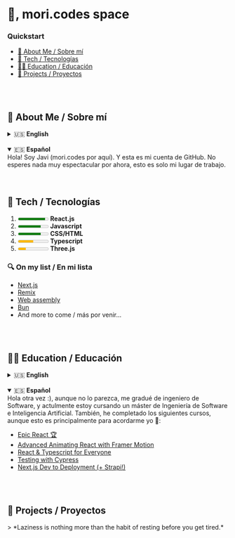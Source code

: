 # 👋, mori.codes space
### Quickstart
* <a href="#about"> 🤔 About Me / Sobre mí</a>
* <a href="#tech">🤖 Tech / Tecnologías</a>
* <a href="#education">🧑‍🎓 Education / Educación</a>
* <a href="#projects">📂 Projects / Proyectos</a>
<br>
<br>

<h2 id="about"> 🤔 About Me / Sobre mí</h2>
<details>
<summary>🇺🇸 <strong>English</strong></summary>
Hello! I am Javi (mori.codes over here). And this is my GitHub account. Don't expect nothing too spectacular yet, this is just my learning space.
</details>
<br>
<details open>
<summary>🇪🇸 <strong>Español</strong></summary>
Hola! Soy Javi (mori.codes por aquí). Y esta es mi cuenta de GitHub. No esperes nada muy espectacular por ahora, esto es solo mi lugar de trabajo.
</details>
<br>
<br>

<h2 id="tech">🤖 Tech / Tecnologías</h2>

1. <meter min="0" max="100" low="25" high="75" optimum="100" value="90">90%</meter> **React.js** 
2. <meter min="0" max="100" low="25" high="75" optimum="100" value="75">75%</meter> **Javascript** 
3. <meter min="0" max="100" low="25" high="75" optimum="100" value="75">75%</meter> **CSS/HTML**
4.  <meter min="0" max="100" low="25" high="75" optimum="100" value="50">50%</meter> **Typescript**
5. <meter min="0" max="100" low="25" high="75" optimum="100" value="25">25%</meter> **Three.js**

### 🔍 On my list / En mi lista
* <a href="https://nextjs.org/">Next.js
* <a href="https://remix.run/">Remix
* <a href="https://webassembly.org/">Web assembly
* <a href="https://bun.sh/">Bun </a>
* And more to come / más por venir...
<br>
<br>

<h2 id="education">🧑‍🎓 Education / Educación</h2>
<details>
<summary>🇺🇸 <strong>English</strong></summary>

Hi again :), although it might not look like it, I graduated as a Software Engineer, and currently I am taking a Masters in Software Engineer and Artificial Intelligence. Also, I've finished the following courses, however, this is more a list for myself 🧠:

* <a href="https://epicreact.dev/">Epic React 🏆
* <a href="https://leveluptutorials.com/tutorials/advanced-animating-react-with-framer-motion/what-s-new-in-framer-motion-2">Advanced Animating React with Framer Motion
* <a href="https://leveluptutorials.com/tutorials/react-and-typescript-for-everyone/series-introduction">React & Typescript for Everyone
* <a href="https://leveluptutorials.com/tutorials/testing-with-cypress/what-is-cypress">Testing with Cypress
* <a href="https://leveluptutorials.com/tutorials/testing-with-cypress/what-is-cypress">Next.js Dev to Deployment (+ Strapi!) </a>
</details>
<br>
<details open>
<summary>🇪🇸 <strong>Español</strong></summary>
Hola otra vez :), aunque no lo parezca, me gradué de ingeniero de Software, y actulmente estoy cursando un máster de Ingeniería de Software e Inteligencia Artificial. También, he completado los siguientes cursos, aunque esto es principalmente para acordarme yo 🧠:

* <a href="https://epicreact.dev/">Epic React 🏆
* <a href="https://leveluptutorials.com/tutorials/advanced-animating-react-with-framer-motion/what-s-new-in-framer-motion-2">Advanced Animating React with Framer Motion
* <a href="https://leveluptutorials.com/tutorials/react-and-typescript-for-everyone/series-introduction">React & Typescript for Everyone
* <a href="https://leveluptutorials.com/tutorials/testing-with-cypress/what-is-cypress">Testing with Cypress
* <a href="https://leveluptutorials.com/tutorials/testing-with-cypress/what-is-cypress">Next.js Dev to Deployment (+ Strapi!) </a>

</details>
<br>
<br>

<h2 id="projects">📂 Projects / Proyectos</h2>
> *Laziness is nothing more than the habit of resting before you get tired.*